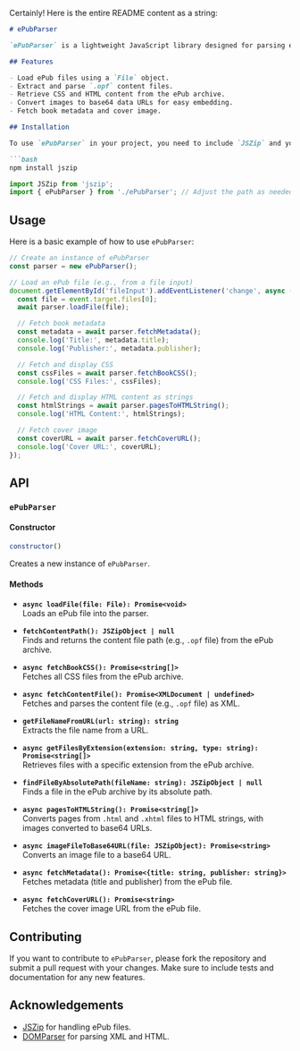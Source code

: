 Certainly! Here is the entire README content as a string:

```markdown
# ePubParser

`ePubParser` is a lightweight JavaScript library designed for parsing ePub files on the client side. This library utilizes the `JSZip` library to handle ePub archives and provides methods for extracting and processing content from ePub files. It works in a browser environment where the DOM is available.

## Features

- Load ePub files using a `File` object.
- Extract and parse `.opf` content files.
- Retrieve CSS and HTML content from the ePub archive.
- Convert images to base64 data URLs for easy embedding.
- Fetch book metadata and cover image.

## Installation

To use `ePubParser` in your project, you need to include `JSZip` and your `ePubParser` script in your project. If you're using a module bundler like Webpack or Rollup, you can install `JSZip` via npm or yarn and import `ePubParser` as follows:

```bash
npm install jszip
```

```javascript
import JSZip from 'jszip';
import { ePubParser } from './ePubParser'; // Adjust the path as needed
```

## Usage

Here is a basic example of how to use `ePubParser`:

```javascript
// Create an instance of ePubParser
const parser = new ePubParser();

// Load an ePub file (e.g., from a file input)
document.getElementById('fileInput').addEventListener('change', async (event) => {
  const file = event.target.files[0];
  await parser.loadFile(file);

  // Fetch book metadata
  const metadata = await parser.fetchMetadata();
  console.log('Title:', metadata.title);
  console.log('Publisher:', metadata.publisher);

  // Fetch and display CSS
  const cssFiles = await parser.fetchBookCSS();
  console.log('CSS Files:', cssFiles);

  // Fetch and display HTML content as strings
  const htmlStrings = await parser.pagesToHTMLString();
  console.log('HTML Content:', htmlStrings);

  // Fetch cover image
  const coverURL = await parser.fetchCoverURL();
  console.log('Cover URL:', coverURL);
});
```

## API

### `ePubParser`

#### Constructor

```javascript
constructor()
```

Creates a new instance of `ePubParser`.

#### Methods

- **`async loadFile(file: File): Promise<void>`**  
  Loads an ePub file into the parser.

- **`fetchContentPath(): JSZipObject | null`**  
  Finds and returns the content file path (e.g., `.opf` file) from the ePub archive.

- **`async fetchBookCSS(): Promise<string[]>`**  
  Fetches all CSS files from the ePub archive.

- **`async fetchContentFile(): Promise<XMLDocument | undefined>`**  
  Fetches and parses the content file (e.g., `.opf` file) as XML.

- **`getFileNameFromURL(url: string): string`**  
  Extracts the file name from a URL.

- **`async getFilesByExtension(extension: string, type: string): Promise<string[]>`**  
  Retrieves files with a specific extension from the ePub archive.

- **`findFileByAbsolutePath(fileName: string): JSZipObject | null`**  
  Finds a file in the ePub archive by its absolute path.

- **`async pagesToHTMLString(): Promise<string[]>`**  
  Converts pages from `.html` and `.xhtml` files to HTML strings, with images converted to base64 URLs.

- **`async imageFileToBase64URL(file: JSZipObject): Promise<string>`**  
  Converts an image file to a base64 URL.

- **`async fetchMetadata(): Promise<{title: string, publisher: string}>`**  
  Fetches metadata (title and publisher) from the ePub file.

- **`async fetchCoverURL(): Promise<string>`**  
  Fetches the cover image URL from the ePub file.

## Contributing

If you want to contribute to `ePubParser`, please fork the repository and submit a pull request with your changes. Make sure to include tests and documentation for any new features.

## Acknowledgements

- [JSZip](https://github.com/Stuk/jszip) for handling ePub files.
- [DOMParser](https://developer.mozilla.org/en-US/docs/Web/API/DOMParser) for parsing XML and HTML.
```
